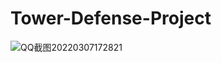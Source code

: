 # Tower-Defense-Project
![QQ截图20220307172821](https://user-images.githubusercontent.com/58284040/157005775-773d2aff-bd00-4655-8b05-ee5a0a0d7ecb.png)

